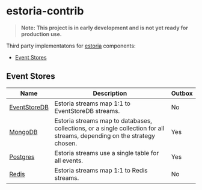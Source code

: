 # estoria-contrib

>**Note: This project is in early development and is not yet ready for production use.**

Third party implementatons for [estoria](https://github.com/go-estoria/estoria) components:

- [Event Stores](#event-stores)

## Event Stores

| Name | Description | Outbox |
|------|-------------| ------ |
| [EventStoreDB](./eventstoredb/eventstore) | Estoria streams map 1:1 to EventStoreDB streams. | No |
| [MongoDB](./mongodb/eventstore) | Estoria streams map to databases, collections, or a single collection for all streams, depending on the strategy chosen. | Yes |
| [Postgres](./postgres/eventstore) | Estoria streams use a single table for all events. | Yes |
| [Redis](./redis/eventstore) | Estoria streams map 1:1 to Redis streams. | No |
